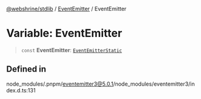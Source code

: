 [@webshrine/stdlib](../../../globals.md) / [EventEmitter](../index.md) / EventEmitter

# Variable: EventEmitter

> `const` **EventEmitter**: [`EventEmitterStatic`](../interfaces/EventEmitterStatic.md)

## Defined in

node\_modules/.pnpm/eventemitter3@5.0.1/node\_modules/eventemitter3/index.d.ts:131
